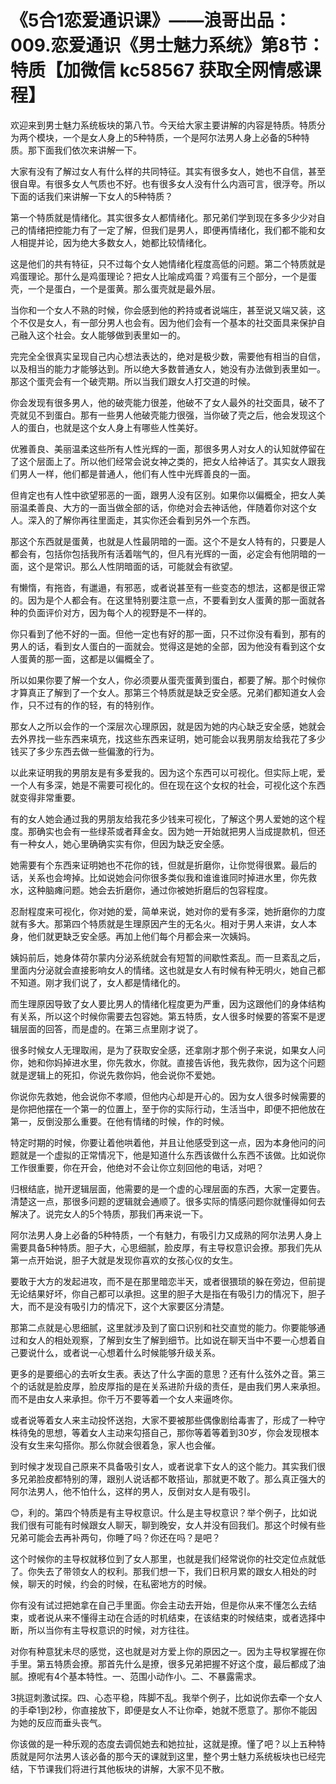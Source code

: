 # 《5合1恋爱通识课》——浪哥出品：009.恋爱通识《男士魅力系统》第8节：特质【加微信 kc58567 获取全网情感课程】

欢迎来到男士魅力系统板块的第八节。今天给大家主要讲解的内容是特质。特质分为两个模块，一个是女人身上的5种特质，一个是阿尔法男人身上必备的5种特质。那下面我们依次来讲解一下。

大家有没有了解过女人有什么样的共同特征。其实有很多女人，她也不自信，甚至很自卑。有很多女人气质也不好。也有很多女人没有什么内涵可言，很浮夸。所以下面的话我们来讲解一下女人的5种特质？

第一个特质就是情绪化。其实很多女人都情绪化。那兄弟们学到现在多多少少对自己的情绪把控能力有了一定了解，但我们是男人，即便再情绪化，我们都不能和女人相提并论，因为绝大多数女人，她都比较情绪化。

这是他们的共有特征，只不过每个女人她情绪化程度高低的问题。第二个特质就是鸡蛋理论。那什么是鸡蛋理论？把女人比喻成鸡蛋？鸡蛋有三个部分，一个是蛋壳，一个是蛋白，一个是蛋黄。那么蛋壳就是最外层。

当你和一个女人不熟的时候，你会感到他的矜持或者说端庄，甚至说又端又装，这个不仅是女人，有一部分男人也会有。因为他们会有一个基本的社交面具来保护自己融入这个社会。女人能够做到表里如一的。

完完全全很真实呈现自己内心想法表达的，绝对是极少数，需要他有相当的自信，以及相当的能力才能够达到。所以绝大多数普通女人，她没有办法做到表里如一。那这个蛋壳会有一个破壳期。所以当我们跟女人打交道的时候。

你会发现有很多男人，他的破壳能力很差，他破不了女人最外的社交面具，破不了壳就见不到蛋白。那有一些男人他破壳能力很强，当你破了壳之后，他会发现这个人的蛋白，也就是这个女人身上有哪些人性美好。

优雅善良、美丽温柔这些所有人性光辉的一面，那很多男人对女人的认知就停留在了这个层面上了。所以他们经常会说女神之类的，把女人给神话了。其实女人跟我们男人一样，他们都是普通人，他们有人性中光辉善良的一面。

但肯定也有人性中欲望邪恶的一面，跟男人没有区别。如果你以偏概全，把女人美丽温柔善良、大方的一面当做全部的话，你绝对会去神话他，伴随着你对这个女人。深入的了解你再往里面走，其实你还会看到另外一个东西。

那这个东西就是蛋黄，也就是人性最阴暗的一面。这个不是女人特有的，只要是人都会有，包括你包括我所有活着喘气的，但凡有光辉的一面，必定会有他阴暗的一面，这个是常识。那么人性阴暗面的话，可能就会有欲望。

有懒惰，有拖沓，有邋遢，有邪恶，或者说甚至有一些变态的想法，这都是很正常的。因为是个人都会有。在这里特别要注意一点，不要看到女人蛋黄的那一面就各种的负面评价对方，因为每个人的视野是不一样的。

你只看到了他不好的一面。但他一定也有好的那一面，只不过你没有看到，那有的男人的话，看到女人蛋白的一面就会。觉得这是她的全部，因为他没有看到这个女人蛋黄的那一面，这都是以偏概全了。

所以如果你要了解一个女人，你必须要从蛋壳蛋黄到蛋白，都要了解。那个时候你才算真正了解到了一个女人。那第三个特质就是缺乏安全感。兄弟们都知道女人会作，只不过有的作的轻，有的特别作。

那女人之所以会作的一个深层次心理原因，就是因为她的内心缺乏安全感，她就会去外界找一些东西来填充，找这些东西来证明，她可能会以我男朋友给我花了多少钱买了多少东西去做一些偏激的行为。

以此来证明我的男朋友是有多爱我的。因为这个东西可以可视化。但实际上呢，爱一个人有多深，她是不需要可视化的。但在现在这个女权的社会，可视化这个东西就变得非常重要。

有的女人她会通过我的男朋友给我花多少钱来可视化，了解这个男人爱她的这个程度。那确实也会有一些绿茶或者拜金女。因为她一开始就把男人当成提款机，但还有一种女人，她心里确确实实有你，但因为缺乏安全感。

她需要有个东西来证明她也不花你的钱，但就是折磨你，让你觉得很累。最后的话，关系也会垮掉。比如说她会问你很多类似我和谁谁谁同时掉进水里，你先救水，这种脑瘫问题。她会去折磨你，通过你被她折磨后的包容程度。

忍耐程度来可视化，你对她的爱，简单来说，她对你的爱有多深，她折磨你的力度就有多大。那第四个特质就是生理原因产生的无名火。相对于男人来讲，女人本身，他们就更缺乏安全感。再加上他们每个月都会来一次姨妈。

姨妈前后，她身体荷尔蒙内分泌系统就会有短暂的间歇性紊乱。而一旦紊乱之后，里面内分泌就会直接影响女人的情绪。这也就是女人有时候有种无明火，她自己都不知道。刚才我们说了，女人都是情绪化的。

而生理原因导致了女人要比男人的情绪化程度更为严重，因为这跟他们的身体结构有关系，所以这个时候你需要去包容她。第五特质，女人很多时候要的答案不是逻辑层面的回答，而是虚的。在第三点里刚才说了。

很多时候女人无理取闹，是为了获取安全感，还拿刚才那个例子来说，如果女人问你，她和你妈掉进水里，你先救水，你就。直接告诉他，我先救你，因为这个问题就是逻辑上的死扣，你说先救你妈，他会说你不爱她。

你说你先救她，他会说你不孝顺，但他内心却是开心的。因为女人很多时候需要的是你把他摆在一个第一的位置上，至于你的实际行动，生活当中，即便不把他放在第一，反倒没那么重要。在他有情绪的时候，作的时候。

特定时期的时候，你要让着他哄着他，并且让他感受到这一点，因为本身他问的问题就是一个虚拟的正常情况下，他是知道什么东西该做什么东西不该做。比如说你工作很重要，你在开会，他绝对不会让你立刻回他的电话，对吧？

归根结底，抛开逻辑层面，他需要的是一个虚的心理层面的东西，大家一定要告。清楚这一点，那很多问题的逻辑就会通顺了。很多实际的情感问题你就懂得如何去解决了。说完女人的5个特质，那我们再来说一下。

阿尔法男人身上必备的5种特质，一个有魅力，有吸引力又成熟的阿尔法男人身上需要具备5种特质。胆子大，心思细腻，脸皮厚，有主导权意识会撩。那我们先从第一点开始说，胆子大就是发现你喜欢的女孩心仪的女生。

要敢于大方的发起进攻，而不是在那里暗恋半天，或者很猥琐的躲在旁边，但前提无论结果好坏，你自己都可以承担。这里的胆子大是指在有吸引力的情况下，胆子大，而不是没有吸引力的情况下，这个大家要区分清楚。

那第二点就是心思细腻，这里就涉及到了窗口识别和社交直觉的能力。你要能够通过和女人的相处观察，了解到女生了解到细节。比如说在聊天当中不要一心想着自己要说什么，或者说一心想着什么时候能够升级关系。

更多的是要细心的去听女生表。表达了什么字面的意思？还有什么弦外之音。第三个的话就是脸皮厚，脸皮厚指的是在关系进阶升级的责任，是由我们男人来承担。而不是由女人来承担。你千万不要等着一个女人来逼咚你。

或者说等着女人来主动投怀送抱，大家不要被那些偶像剧给毒害了，形成了一种守株待兔的思想，等着女人主动来勾搭自己，那你等着等着到30岁，你会发现根本没有女生来勾搭你。那么你就会很着急，家人也会催。

到时候才发现自己原来不具备吸引女人，或者说拿下女人的这个能力。其实我们很多兄弟脸皮都特别的薄，跟别人说话都不敢搭讪，那就更不敢了。那么真正强大的阿尔法男人，他不怕什么，这样的男人，反倒对女人是有吸引。

😊，利的。第四个特质是有主导权意识。什么是主导权意识？举个例子，比如说我们很有可能有时候跟女人聊天，聊到晚安，女人并没有回我们。那这个时候有些兄弟可能会去再补两句，你睡了吗？你还在吗？是吧？

这个时候你的主导权就移位到了女人那里，也就是我们经常说你的社交定位点就低了。你失去了带领女人的权利。那我们想一下，我们日积月累的跟女人相处的时候，聊天的时候，约会的时候，在私密地方的时候。

你有没有试过把她拿在自己手里面。你会主动去开始，但是你从来不懂怎么去结束，或者说从来不懂得主动在合适的时机结束，在该结束的时候结束，或者选择中断，所以当你有主导权意识的时候，对方往往。

对你有种意犹未尽的感觉，这也就是对方爱上你的原因之一。因为主导权掌握在你手里。第五特质会撩。那首先什么是撩，很多兄弟把握不好这个度，最后都成了油腻。撩呢有4个基本特性。一、范围小动作小。二、不暴露需求。

3挑逗刺激试探。四、心态平稳，阵脚不乱。我举个例子，比如说你去牵一个女人的手牵1到2秒，你直接放下，即便是女人不让你牵，她就不愿意了。那你不能因为她的反应而垂头丧气。

你该做的是一种乐观的态度去调侃她去和她拉扯，这就是撩。懂了吧？以上五种特质就是阿尔法男人该必备的那今天的课就到这里，整个男士魅力系统板块也已经完结，下节课我们将进行其他板块的讲解，大家不见不散。


